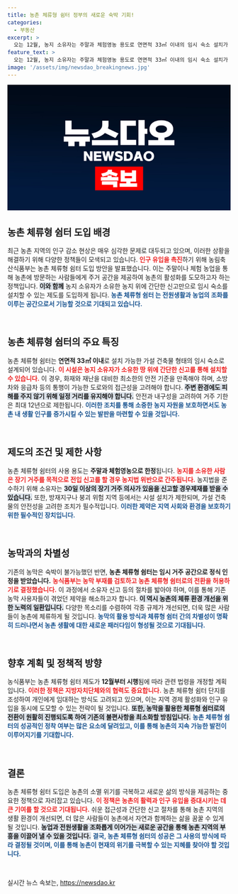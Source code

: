 ```yaml
---
title: 농촌 체류형 쉼터 정부의 새로운 숙박 기회!
categories:
  - 부동산
excerpt: >
  오는 12월, 농지 소유자는 주말과 체험영농 용도로 연면적 33㎡ 이내의 임시 숙소 설치가 가능해집니다. 농촌 활력 회복을 위한 이 새로운 제도, 체험과 여유가 가득한 농촌에서의 삶을 경험할 기회입니다!
feature_text: >
  오는 12월, 농지 소유자는 주말과 체험영농 용도로 연면적 33㎡ 이내의 임시 숙소 설치가 가능해집니다. 농촌 활력 회복을 위한 이 새로운 제도, 체험과 여유가 가득한 농촌에서의 삶을 경험할 기회입니다!
image: '/assets/img/newsdao_breakingnews.jpg'
---
```


<p><img src="/assets/img/newsdao_breakingnews.jpg" alt="implanttips 속보" /></p>

<h2 data-ke-size="size26">농촌 체류형 쉼터 도입 배경</h2>

<p data-ke-size="size16">최근 농촌 지역의 인구 감소 현상은 매우 심각한 문제로 대두되고 있으며, 이러한 상황을 해결하기 위해 다양한 정책들이 모색되고 있습니다. <b><span style="color: #ee2323;">인구 유입을 촉진</span></b>하기 위해 농림축산식품부는 농촌 체류형 쉼터 도입 방안을 발표했습니다. 이는 주말이나 체험 농업을 통해 농촌에 방문하는 사람들에게 주거 공간을 제공하여 농촌의 활성화를 도모하고자 하는 정책입니다. <b><span style="background-color: #21538527;">이와 함께</span></b> 농지 소유자가 소유한 농지 위에 간단한 신고만으로 임시 숙소를 설치할 수 있는 제도를 도입하게 됩니다. <b><span style="color: #1a5490;">농촌 체류형 쉼터 는 전원생활과 농업의 조화를 이루는 공간으로서 기능할 것으로 기대되고 있습니다.</span></b></p>

<p data-ke-size="size16">&nbsp;</p>

<h2 data-ke-size="size26">농촌 체류형 쉼터의 주요 특징</h2>

<p data-ke-size="size16">농촌 체류형 쉼터는 <b>연면적 33㎡ 이내</b>로 설치 가능한 가설 건축물 형태의 임시 숙소로 설계되어 있습니다. <b><span style="color: #ee2323;">이 시설은 농지 소유자가 소유한 땅 위에 간단한 신고를 통해 설치할 수 있습니다.</span></b> 이 경우, 화재와 재난을 대비한 최소한의 안전 기준을 만족해야 하며, 소방차와 응급차 등의 통행이 가능한 도로와의 접근성을 고려해야 합니다. <b><span style="background-color: #21538527;">주변 환경에도 피해를 주지 않기 위해 일정 거리를 유지해야 합니다.</span></b> 안전과 내구성을 고려하여 거주 기한은 최대 12년으로 제한됩니다. <b><span style="color: #1a5490;">이러한 조치를 통해 소중한 농지 자원을 보호하면서도 농촌 내 생활 인구를 증가시킬 수 있는 발판을 마련할 수 있을 것입니다.</span></b></p>

<p data-ke-size="size16">&nbsp;</p>

<h2 data-ke-size="size26">제도의 조건 및 제한 사항</h2>

<p data-ke-size="size16">농촌 체류형 쉼터의 사용 용도는 <b>주말과 체험영농으로 한정</b>됩니다. <b><span style="color: #ee2323;">농지를 소유한 사람은 장기 거주를 목적으로 전입 신고를 할 경우 농지법 위반으로 간주됩니다.</span></b> 농지법을 준수하기 위해 소유자는 <b><span style="background-color: #21538527;">30일 이상의 장기 거주 의사가 있음을 신고할 경우제재를 받을 수 있습니다.</span></b> 또한, 방재지구나 붕괴 위험 지역 등에서는 시설 설치가 제한되며, 가설 건축물의 안전성을 고려한 조치가 필수적입니다. <b><span style="color: #1a5490;">이러한 제약은 지역 사회와 환경을 보호하기 위한 필수적인 장치입니다.</span></b></p>

<p data-ke-size="size16">&nbsp;</p>

<h2 data-ke-size="size26">농막과의 차별성</h2>

<p data-ke-size="size16">기존의 농막은 숙박이 불가능했던 반면, <b>농촌 체류형 쉼터는 임시 거주 공간으로 정식 인정을 받았습니다.</b> <b><span style="color: #ee2323;">농식품부는 농막 부재를 검토하고 농촌 체류형 쉼터로의 전환을 허용하기로 결정했습니다.</span></b> 이 과정에서 소유자 신고 등의 절차를 밟아야 하며, 이를 통해 기존 농막 사용자들이 겪었던 제약을 해소하고자 합니다. <b><span style="background-color: #21538527;">이 역시 농촌의 체류 환경 개선을 위한 노력의 일환입니다.</span></b> 다양한 목소리를 수렴하여 각종 규제가 개선되면, 더욱 많은 사람들이 농촌에 체류하게 될 것입니다. <b><span style="color: #1a5490;">농막의 활용 방식과 체류형 쉼터 간의 차별성이 명확히 드러나면서 농촌 생활에 대한 새로운 패러다임이 형성될 것으로 기대됩니다.</span></b></p>

<p data-ke-size="size16">&nbsp;</p>

<h2 data-ke-size="size26">향후 계획 및 정책적 방향</h2>

<p data-ke-size="size16">농식품부는 농촌 체류형 쉼터 제도가 <b>12월부터 시행</b>됨에 따라 관련 법령을 개정할 계획입니다. <b><span style="color: #ee2323;">이러한 정책은 지방자치단체와의 협력도 중요합니다.</span></b> 농촌 체류형 쉼터 단지를 조성하여 개인에게 임대하는 방식도 고려되고 있으며, 이는 지역 경제 활성화와 인구 유입을 동시에 도모할 수 있는 전략이 될 것입니다. <b><span style="background-color: #21538527;">또한, 농막을 활용한 체류형 쉼터로의 전환이 원활히 진행되도록 하여 기존의 불편사항을 최소화할 방침입니다.</span></b> <b><span style="color: #1a5490;">농촌 체류형 쉼터의 성공적인 정착 여부는 많은 요소에 달려있고, 이를 통해 농촌의 지속 가능한 발전이 이루어지기를 기대합니다.</span></b></p>

<p data-ke-size="size16">&nbsp;</p>

<h2 data-ke-size="size26">결론</h2>

<p data-ke-size="size16">농촌 체류형 쉼터 도입은 농촌의 소멸 위기를 극복하고 새로운 삶의 방식을 제공하는 중요한 정책으로 자리잡고 있습니다. <b><span style="color: #ee2323;">이 정책은 농촌의 활력과 인구 유입을 증대시키는 데 큰 기여를 할 것으로 기대됩니다.</span></b> 쉬운 접근성과 간단한 신고 절차를 통해 농촌 지역의 생활 환경이 개선되면, 더 많은 사람들이 농촌에서 자연과 함께하는 삶을 꿈꿀 수 있게 될 것입니다. <b><span style="background-color: #21538527;">농업과 전원생활을 조화롭게 이어가는 새로운 공간을 통해 농촌 지역의 부흥을 이끌어 낼 수 있을 것입니다.</span></b> <b><span style="color: #1a5490;">결국, 농촌 체류형 쉼터의 성공은 그 사용의 방식에 따라 결정될 것이며, 이를 통해 농촌이 현재의 위기를 극복할 수 있는 지혜를 찾아야 할 것입니다.</span></b></p> 

<p data-ke-size="size16">&nbsp;</p>
실시간 뉴스 속보는, <a href="https://newsdao.kr" rel="dofollow">https://newsdao.kr</a>


